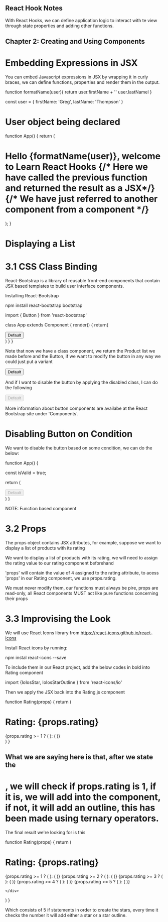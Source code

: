## React Hook Notes

With React Hooks, we can define application logic to interact with te view through state properties and adding other functions.

## Chapter 2: Creating and Using Components

# Embedding Expressions in JSX

You can embed Javascript expressions in JSX by wrapping it in curly braces, we can define functions, properties and render them in the output.

  function formatName(user){
    return user.firstName + '' user.lastNamel
  }

const user = {
  firstName: 'Greg',
  lastName: 'Thompson'
}

# User object being declared

function App() {
  return (
    <div>
      <h1>
        Hello {formatName(user)}, welcome to Learn React Hooks {/* Here we have called the previous function and returned the result as a JSX*/}
        <Products /> {/* We have just referred to another component from a component */}
      </h1>
    </div>
  );
}

# Displaying a List


# 3.1 CSS Class Binding

React-Bootstrap is a library of reusable front-end components that contain JSX based templates to build user interface components.

Installing React-Bootstrap

npm install react-bootstrap bootstrap

  import { Button } from 'react-bootstrap'

class App extends Component {
  render() {
    return(
      <div>
        <Products />
        <Button>Default</Button>
      </div>
    )
  }
}

Note that now we have a class component, we return the Product list we made before and the Button, if we want to modify the button in any way we could just put a variant

<Button variant ="danger">Default</Button>

And if I want to disable the button by applying the disabled class, I can do the following

<Button variant="primary" disabled>Default</Button>

More information about button components are availabe at the React Bootstrap site under 'Components'.

# Disabling Button on Condition

We want to disable the button based on some condition, we can do the below: 

function App() {
  
  const isValid = true;

  return (
    <div>
      <Products />
      <Button variant="danger" disabled={!isValid}>Default</Button>
    </div>
  )
}

NOTE: Function based component

  # 3.2 Props

The props object contains JSX attributes, for example, suppose we want to display a list of products with its rating

We want to display a list of products with its rating, we will need to assign the rating value to our rating component beforehand

<Rating rating ="4">

'props' will contain the value of 4 assigned to the rating attribute, to acess 'props' in our Rating component, we use props.rating.

We must never modify them, our functions must always be pire, props are read-only, all React components MUST act like pure functions concerning their props

# 3.3 Improvising the Look

We will use React Icons library from https://react-icons.github.io/react-icons

Install React icons by running:

npm instal react-icons --save

To include them in our React project, add the below codes in bold into Rating component

import {IoIosStar, IoIosStarOutline } from 'react-icons/io'

Then we apply the JSX back into the Rating.js component

function Rating(props) {
  return (
    <div>
      <h1>Rating: {props.rating}</h1>
      {props.rating >= 1 ? (<IoIosStar/>
      ): (
        <IoIosStarOutline></IoIosStarOutline>
      )}
    </div>
  )
}

## What we are saying here is that, after we state the <h1>, we will check if props.rating is 1, if it is, we will add <IoIosStar/> into the component, if not, it will add an outline, this has been made using ternary operators.

The final result we're looking for is this

function Rating(props) {
  return (
    <div>
      <h1>Rating: {props.rating}</h1>
      {props.rating >= 1 ? (<IoIosStar/>
      ): (
        <IoIosStarOutline></IoIosStarOutline>
      )}
      {props.rating >= 2 ? (<IoIosStar/>
      ): (
        <IoIosStarOutline></IoIosStarOutline>
      )}
      {props.rating >= 3 ? (<IoIosStar/>
      ): (
        <IoIosStarOutline></IoIosStarOutline>
      )}
      {props.rating >= 4 ? (<IoIosStar/>
      ): (
        <IoIosStarOutline></IoIosStarOutline>
      )}
      {props.rating >= 5 ? (<IoIosStar/>
      ): (
        <IoIosStarOutline></IoIosStarOutline>
      )}

    </div>
  )
}

Which consists of 5 if statements in order to create the stars, every time it checks the number it will add either a star or a star outline.



